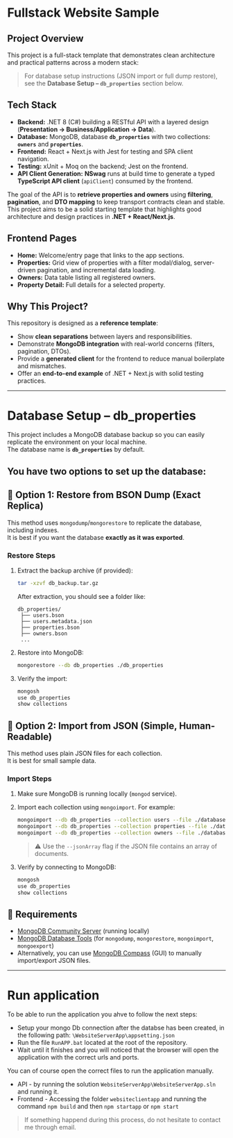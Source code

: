 # Fullstack Website Sample
## Project Overview

This project is a full-stack template that demonstrates clean architecture and practical patterns across a modern stack:
> For database setup instructions (JSON import or full dump restore), see the **Database Setup – `db_properties`** section below.

## Tech Stack
- **Backend:** .NET 8 (C#) building a RESTful API with a layered design (**Presentation → Business/Application → Data**).
- **Database:** MongoDB, database **`db_properties`** with two collections: **`owners`** and **`properties`**.
- **Frontend:** React + Next.js with Jest for testing and SPA client navigation.
- **Testing:** xUnit + Moq on the backend; Jest on the frontend.
- **API Client Generation:** **NSwag** runs at build time to generate a typed **TypeScript API client** (`apiClient`) consumed by the frontend.

The goal of the API is to **retrieve properties and owners** using **filtering**, **pagination**, and **DTO mapping** to keep transport contracts clean and stable. This project aims to be a solid starting template that highlights good architecture and design practices in **.NET + React/Next.js**.

## Frontend Pages

- **Home:** Welcome/entry page that links to the app sections.
- **Properties:** Grid view of properties with a filter modal/dialog, server-driven pagination, and incremental data loading.
- **Owners:** Data table listing all registered owners.
- **Property Detail:** Full details for a selected property.

## Why This Project?

This repository is designed as a **reference template**:
- Show **clean separations** between layers and responsibilities.
- Demonstrate **MongoDB integration** with real-world concerns (filters, pagination, DTOs).
- Provide a **generated client** for the frontend to reduce manual boilerplate and mismatches.
- Offer an **end-to-end example** of .NET + Next.js with solid testing practices.

---
# Database Setup – db_properties

This project includes a MongoDB database backup so you can easily replicate the environment on your local machine.  
The database name is **`db_properties`** by default.

You have **two options** to set up the database:
---
## 🔹 Option 1: Restore from BSON Dump (Exact Replica)

This method uses `mongodump`/`mongorestore` to replicate the database, including indexes.  
It is best if you want the database **exactly as it was exported**.

### Restore Steps
1. Extract the backup archive (if provided):
   ```bash
   tar -xzvf db_backup.tar.gz
   ```
   After extraction, you should see a folder like:
   ```
   db_properties/
    ├── users.bson
    ├── users.metadata.json
    ├── properties.bson
    ├── owners.bson
    ...
   ```

2. Restore into MongoDB:
   ```bash
   mongorestore --db db_properties ./db_properties
   ```

3. Verify the import:
   ```bash
   mongosh
   use db_properties
   show collections
   ```

## 🔹 Option 2: Import from JSON (Simple, Human-Readable)

This method uses plain JSON files for each collection.  
It is best for small sample data.

### Import Steps
1. Make sure MongoDB is running locally (`mongod` service).
2. Import each collection using `mongoimport`. For example:

   ```bash
   mongoimport --db db_properties --collection users --file ./database/users.json --jsonArray
   mongoimport --db db_properties --collection properties --file ./database/properties.json --jsonArray
   mongoimport --db db_properties --collection owners --file ./database/owners.json --jsonArray
   ```

   > ⚠️ Use the `--jsonArray` flag if the JSON file contains an array of documents.

3. Verify by connecting to MongoDB:
   ```bash
   mongosh
   use db_properties
   show collections
   ```
## 🔹 Requirements
- [MongoDB Community Server](https://www.mongodb.com/try/download/community) (running locally)  
- [MongoDB Database Tools](https://www.mongodb.com/try/download/database-tools) (for `mongodump`, `mongorestore`, `mongoimport`, `mongoexport`)  
- Alternatively, you can use [MongoDB Compass](https://www.mongodb.com/products/compass) (GUI) to manually import/export JSON files.  

---
# Run application

To be able to run the application you ahve to follow the next steps:

- Setup your mongo Db connection after the databse has been created, in the following path: `\WebsiteServerApp\appsetting.json`
- Run the file `RunAPP.bat` located at the root of the repository.
- Wait until it finishes and you will noticed that the browser will open the application with the correct urls and ports.

You can of course open the correct files to run the application manually.
- API - by running the solution `WebsiteServerApp\WebsiteServerApp.sln` and running it.
- Frontend - Accessing the folder `websiteclientapp` and running the command `npm build` and then `npm startapp` or `npm start`
  
> If something happend during this process, do not hesitate to contact me through email.


